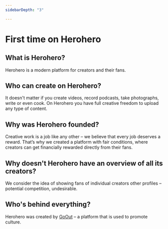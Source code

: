 ```yaml
---
sidebarDepth: "3"

---
```

# First time on Herohero

## What is Herohero?

Herohero is a modern platform for creators and their fans.

## Who can create on Herohero?

It doesn't matter if you create videos, record podcasts, take photographs, write or even cook. On Herohero you have full creative freedom to upload any type of content.

## Why was Herohero founded?

Creative work is a job like any other – we believe that every job deserves a reward. That’s why we created a platform with fair conditions, where creators can get financially rewarded directly from their fans.

## Why doesn't Herohero have an overview of all its creators?

We consider the idea of showing fans of individual creators other profiles – potential competition, undesirable.

## Who's behind everything?

Herohero was created by [GoOut](https://goout.net/en/) – a platform that is used to promote culture.